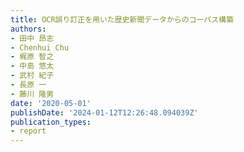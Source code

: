 ```yaml
---
title: OCR誤り訂正を⽤いた歴史新聞データからのコーパス構築
authors:
- ⽥中 昂志
- Chenhui Chu
- 梶原 智之
- 中島 悠太
- 武村 紀⼦
- ⻑原 ⼀
- 藤川 隆男
date: '2020-05-01'
publishDate: '2024-01-12T12:26:48.094039Z'
publication_types:
- report
---
```

